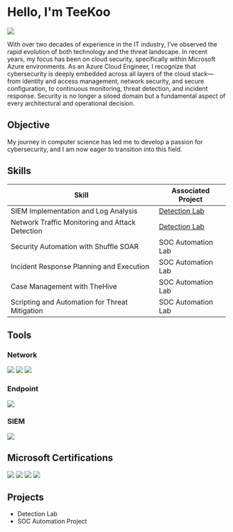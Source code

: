 # Hello, I'm TeeKoo
<a href="https://www.linkedin.com/in/tero-korpi-/"><img src="https://img.shields.io/badge/-LinkedIn-0072b1?&style=for-the-badge&logo=linkedin&logoColor=white" /></a>

With over two decades of experience in the IT industry, I’ve observed the rapid evolution of both technology and the threat landscape. In recent years, my focus has been on cloud security, specifically within Microsoft Azure environments. As an Azure Cloud Engineer, I recognize that cybersecurity is deeply embedded across all layers of the cloud stack—from identity and access management, network security, and secure configuration, to continuous monitoring, threat detection, and incident response. Security is no longer a siloed domain but a fundamental aspect of every architectural and operational decision.

## Objective

My journey in computer science has led me to develop a passion for cybersecurity, and I am now eager to transition into this field.

## Skills

| Skill                                         | Associated Project         |
|-----------------------------------------------|----------------------------|
| SIEM Implementation and Log Analysis          | <a href="https://google.com">Detection Lab</a>|
| Network Traffic Monitoring and Attack Detection | <a href="https://google.com">Detection Lab</a>|
| Security Automation with Shuffle SOAR         | SOC Automation Lab|
| Incident Response Planning and Execution      | SOC Automation Lab|
| Case Management with TheHive                  | SOC Automation Lab|
| Scripting and Automation for Threat Mitigation | SOC Automation Lab|

## Tools

### Network
<div>
    <img src="https://img.shields.io/badge/-Wireshark-1679A7?&style=for-the-badge&logo=Wireshark&logoColor=white" />
    <img src="https://img.shields.io/badge/-Suricata-EF3B2D?&style=for-the-badge&logo=Suricata&logoColor=white" />
    <img src="https://img.shields.io/badge/-Zeek-777BB4?&style=for-the-badge&logo=Zeek&logoColor=white" />
</div>

### Endpoint
<div>
    <img src="https://img.shields.io/badge/-Microsoft_Defender_for_Endpoint-00A4EF?&style=for-the-badge&logo=Microsoft&logoColor=white" />
</div>

### SIEM
<div>
    <img src="https://img.shields.io/badge/-Microsoft_Sentinel-0078D4?&style=for-the-badge&logo=Microsoft&logoColor=white" />
</div>

## Microsoft Certifications
<div>
<img src="https://img.shields.io/badge/-AZ--900-FF0000?&style=for-the-badge&logo=Microsoft&logoColor=white" />

<img src="https://img.shields.io/badge/-AZ--104-FF0000?&style=for-the-badge&logo=Microsoft&logoColor=white" />

<img src="https://img.shields.io/badge/-AZ--204-FF0000?&style=for-the-badge&logo=Microsoft&logoColor=white" />

<img src="https://img.shields.io/badge/-AZ--400-FF0000?&style=for-the-badge&logo=Microsoft&logoColor=white" />

</div>

## Projects
- Detection Lab
- SOC Automation Project
